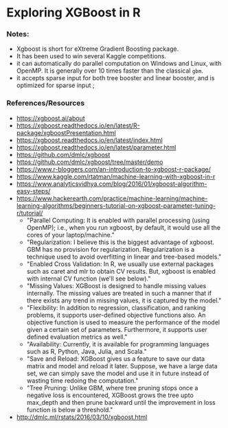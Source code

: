 
Exploring XGBoost in R
====

### Notes:
* Xgboost is short for eXtreme Gradient Boosting package.
* It has been used to win several Kaggle competitions.
* it can automatically do parallel computation on Windows and Linux, with OpenMP. It is generally over 10 times faster than the classical ```gbm```.
* it accepts sparse input for both tree booster and linear booster, and is optimized for sparse input ;


### References/Resources
* https://xgboost.ai/about
* https://xgboost.readthedocs.io/en/latest/R-package/xgboostPresentation.html
* https://xgboost.readthedocs.io/en/latest/index.html
* https://xgboost.readthedocs.io/en/latest/parameter.html
* https://github.com/dmlc/xgboost
* https://github.com/dmlc/xgboost/tree/master/demo
* https://www.r-bloggers.com/an-introduction-to-xgboost-r-package/
* https://www.kaggle.com/rtatman/machine-learning-with-xgboost-in-r
* https://www.analyticsvidhya.com/blog/2016/01/xgboost-algorithm-easy-steps/
* https://www.hackerearth.com/practice/machine-learning/machine-learning-algorithms/beginners-tutorial-on-xgboost-parameter-tuning-r/tutorial/
  * "Parallel Computing: It is enabled with parallel processing (using OpenMP); i.e., when you run xgboost, by default, it would use all the cores of your laptop/machine."
  * "Regularization: I believe this is the biggest advantage of xgboost. GBM has no provision for regularization. Regularization is a technique used to avoid overfitting in linear and tree-based models."
  * "Enabled Cross Validation: In R, we usually use external packages such as caret and mlr to obtain CV results. But, xgboost is enabled with internal CV function (we'll see below)."
  * "Missing Values: XGBoost is designed to handle missing values internally. The missing values are treated in such a manner that if there exists any trend in missing values, it is captured by the model."
  * "Flexibility: In addition to regression, classification, and ranking problems, it supports user-defined objective functions also. An objective function is used to measure the performance of the model given a certain set of parameters. Furthermore, it supports user defined evaluation metrics as well."
  * "Availability: Currently, it is available for programming languages such as R, Python, Java, Julia, and Scala."
  * "Save and Reload: XGBoost gives us a feature to save our data matrix and model and reload it later. Suppose, we have a large data set, we can simply save the model and use it in future instead of wasting time redoing the computation."
  * "Tree Pruning: Unlike GBM, where tree pruning stops once a negative loss is encountered, XGBoost grows the tree upto max_depth and then prune backward until the improvement in loss function is below a threshold."
* http://dmlc.ml/rstats/2016/03/10/xgboost.html

